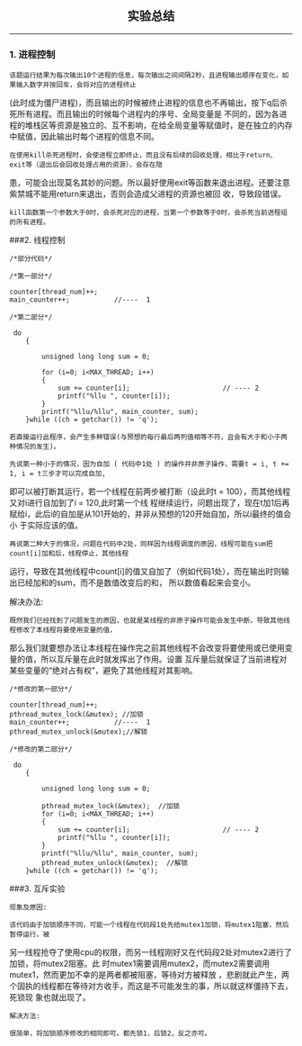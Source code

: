 ## <center> **实验总结**</center>

----

### 1. 进程控制

	该题运行结果为每次输出10个进程的信息，每次输出之间间隔2秒，且进程输出顺序在变化，如果输入数字并按回车，会将对应的进程终止
  (此时成为僵尸进程)，而且输出的时候被终止进程的信息也不再输出，按下q后杀死所有进程。而且输出的时候每个进程内的序号、全局变量是
  不同的，因为各进程的堆栈区等资源是独立的、互不影响，在给全局变量等赋值时，是在独立的内存中赋值，因此输出时每个进程的信息不同。

	在使用kill杀死进程时，会使进程立即终止，而且没有后续的回收处理，相比于return、exit等（退出后会回收处理占用的资源），会存在隐
  患，可能会出现莫名其妙的问题。所以最好使用exit等函数来退出进程。还要注意紫禁城不能用return来退出，否则会造成父进程的资源也被回
  收，导致段错误。

	kill函数第一个参数大于0时，会杀死对应的进程，当第一个参数等于0时，会杀死当前进程组的所有进程。

###2. 线程控制

```
/*部分代码*/

/*第一部分*/

counter[thread_num]++; 
main_counter++;           //----  1

/*第二部分*/

 do
    {

        unsigned long long sum = 0;    

        for (i=0; i<MAX_THREAD; i++)
        {  
            sum += counter[i];                       // ---- 2
            printf("%llu ", counter[i]);   
        }
        printf("%llu/%llu", main_counter, sum);   
    }while ((ch = getchar()) != 'q'); 
```
	若直接运行此程序，会产生多种错误(与预想的每行最后两列值相等不符，且会有大于和小于两种情况的发生)。

	先说第一种小于的情况，因为自加 ( 代码中1处 ) 的操作并非原子操作，需要t = i, t += 1, i = t三步才可以完成自加,
  即可以被打断其运行，若一个线程在前两步被打断（设此时t = 100），而其他线程又对i进行自加到了i = 120,此时第一个线
  程继续运行，问题出现了，现在t加1后再赋给i，此后i的自加是从101开始的，并非从预想的120开始自加，所以i最终的值会小
  于实际应该的值。

	再说第二种大于的情况，问题在代码中2处，同样因为线程调度的原因，线程可能在sum把count[i]加和后，线程停止，其他线程
  运行，导致在其他线程中count[i]的值又自加了（例如代码1处），而在输出时则输出已经加和的sum，而不是数值改变后的和，
  所以数值看起来会变小。

解决办法:

	既然我们已经找到了问题发生的原因，也就是某线程的非原子操作可能会发生中断，导致其他线程修改了本线程将要使用变量的值，
  那么我们就要想办法让本线程在操作完之前其他线程不会改变将要使用或已使用变量的值，所以互斥量在此时就发挥出了作用。设置
  互斥量后就保证了当前进程对某些变量的“绝对占有权”，避免了其他线程对其影响。  


```
/*修改的第一部分*/

counter[thread_num]++; 
pthread_mutex_lock(&mutex); //加锁
main_counter++;           //----  1
pthread_mutex_unlock(&mutex);//解锁

/*修改的第二部分*/

 do
    {

        unsigned long long sum = 0;    

        pthread_mutex_lock(&mutex);  //加锁
        for (i=0; i<MAX_THREAD; i++)
        {  
            sum += counter[i];                       // ---- 2
            printf("%llu ", counter[i]);   
        }
        printf("%llu/%llu", main_counter, sum);   
        pthread_mutex_unlock(&mutex);  //解锁
    }while ((ch = getchar()) != 'q'); 
```

###3. 互斥实验

	现象及原因:

	该代码由于加锁顺序不同，可能一个线程在代码段1处先给mutex1加锁，将mutex1阻塞，然后暂停运行，被
  另一线程抢夺了使用cpu的权限，而另一线程刚好又在代码段2处对mutex2进行了加锁，将mutex2阻塞。此
  时mutex1需要调用mutex2，而mutex2需要调用mutex1，然而更加不幸的是两者都被阻塞，等待对方被释放
  ，悲剧就此产生，两个固执的线程都在等待对方收手，而这是不可能发生的事，所以就这样僵持下去，死锁现
  象也就出现了。

	解决方法:

	很简单，将加锁顺序修改的相同即可。都先锁1，后锁2，反之亦可。
